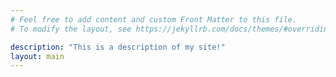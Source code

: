 ```yaml
---
# Feel free to add content and custom Front Matter to this file.
# To modify the layout, see https://jekyllrb.com/docs/themes/#overriding-theme-defaults

description: "This is a description of my site!"
layout: main
---
```

